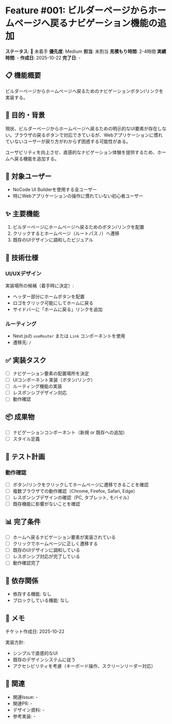 # Feature #001: ビルダーページからホームページへ戻るナビゲーション機能の追加

**ステータス**: 🔴 未着手
**優先度**: Medium
**担当**: 未割当
**見積もり時間**: 2-4時間
**実績時間**: -
**作成日**: 2025-10-22
**完了日**: -

## 📋 機能概要

ビルダーページからホームページへ戻るためのナビゲーションボタン/リンクを実装する。

## 🎯 目的・背景

現状、ビルダーページからホームページへ戻るための明示的なUI要素が存在しない。ブラウザの戻るボタンで対応できているが、Webアプリケーションに慣れていないユーザーが戻り方がわからず困惑する可能性がある。

ユーザビリティを向上させ、直感的なナビゲーション体験を提供するため、ホームへ戻る機能を追加する。

## 👥 対象ユーザー

- NoCode UI Builderを使用する全ユーザー
- 特にWebアプリケーションの操作に慣れていない初心者ユーザー

## ✨ 主要機能

1. ビルダーページにホームページへ戻るためのボタン/リンクを配置
2. クリックするとホームページ（ルートパス `/`）へ遷移
3. 既存のUIデザインに調和したビジュアル

## 📐 技術仕様

### UI/UXデザイン

実装場所の候補（着手時に決定）:
- ヘッダー部分にホームボタンを配置
- ロゴをクリック可能にしてホームに戻る
- サイドバーに「ホームに戻る」リンクを追加

### ルーティング

- Next.jsの `useRouter` または `Link` コンポーネントを使用
- 遷移先: `/`

## ✅ 実装タスク

- [ ] ナビゲーション要素の配置場所を決定
- [ ] UIコンポーネント実装（ボタン/リンク）
- [ ] ルーティング機能の実装
- [ ] レスポンシブデザイン対応
- [ ] 動作確認

## 📦 成果物

- [ ] ナビゲーションコンポーネント（新規 or 既存への追加）
- [ ] スタイル定義

## 🧪 テスト計画

### 動作確認
- [ ] ボタン/リンクをクリックしてホームページに遷移できることを確認
- [ ] 複数ブラウザでの動作確認（Chrome, Firefox, Safari, Edge）
- [ ] レスポンシブデザインの確認（PC, タブレット, モバイル）
- [ ] 既存機能に影響がないことを確認

## 📊 完了条件

- [ ] ホームへ戻るナビゲーション要素が実装されている
- [ ] クリックでホームページに正しく遷移する
- [ ] 既存のUIデザインに調和している
- [ ] レスポンシブ対応が完了している
- [ ] 動作確認完了

## 🔗 依存関係

- 依存する機能: なし
- ブロックしている機能: なし

## 📝 メモ

チケット作成日: 2025-10-22

実装方針:
- シンプルで直感的なUI
- 既存のデザインシステムに従う
- アクセシビリティを考慮（キーボード操作、スクリーンリーダー対応）

## 🔗 関連

- 関連Issue: -
- 関連PR: -
- デザイン資料: -
- 参考実装: -
